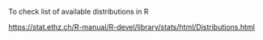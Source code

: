 
To check list of available distributions in R

https://stat.ethz.ch/R-manual/R-devel/library/stats/html/Distributions.html

